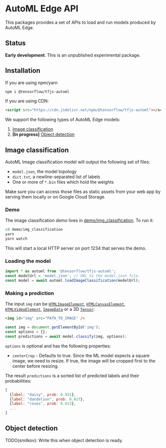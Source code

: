 # AutoML Edge API

This packages provides a set of APIs to load and run models produced by AutoML
Edge.

## Status

__Early development__. This is an unpublished experimental package.


## Installation

If you are using npm/yarn
```sh
npm i @tensorflow/tfjs-automl
```

If you are using CDN:
```html
<script src="https://cdn.jsdelivr.net/npm/@tensorflow/tfjs-automl"></script>
```

We support the following types of AutoML Edge models:
1) [Image classification](#image-classification)
2) **[In progress]** [Object detection](#object-detection)

## Image classification

AutoML Image classification model will output the following set of files:
- `model.json`, the model topology
- `dict.txt`, a newline-separated list of labels
- One or more of `*.bin` files which hold the weights

Make sure you can access those files as static assets from your web app by serving them locally or on Google Cloud Storage.

### Demo

The image classification demo lives in
[demo/img_classification](./demo/img_classification). To run it:

```sh
cd demo/img_classification
yarn
yarn watch
```

This will start a local HTTP server on port 1234 that serves the demo.

### Loading the model
```js
import * as automl from '@tensorflow/tfjs-automl';
const modelUrl = 'model.json'; // URL to the model.json file.
const model = await automl.loadImageClassification(modelUrl);
```

### Making a prediction
The input `img` can be
[`HTMLImageElement`](https://developer.mozilla.org/en-US/docs/Web/API/HTMLImageElement),
[`HTMLCanvasElement`](https://developer.mozilla.org/en-US/docs/Web/API/HTMLCanvasElement),
[`HTMLVideoElement`](https://developer.mozilla.org/en-US/docs/Web/API/HTMLVideoElement),
[`ImageData`](https://developer.mozilla.org/en-US/docs/Web/API/ImageData) or
a 3D [`Tensor`](https://js.tensorflow.org/api/latest/#class:Tensor):

```html
<img id="img" src="PATH_TO_IMAGE" />
```

```js
const img = document.getElementById('img');
const options = {};
const predictions = await model.classify(img, options);
```

`options` is optional and has the following properties:
- `centerCrop` - Defaults to true. Since the ML model expects a square image,
we need to resize. If true, the image will be cropped first to the center before
resizing.

The result `predictions` is a sorted list of predicted labels and their
probabilities:

```js
[
  {label: "daisy", prob: 0.931},
  {label: "dandelion", prob: 0.027},
  {label: "roses", prob: 0.013},
  ...
]
```

## Object detection

TODO(smilkov): Write this when object detection is ready.
